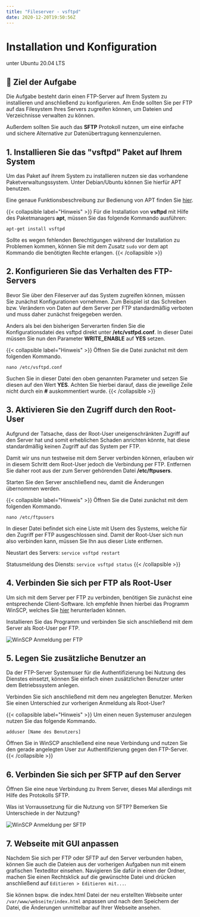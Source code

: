 ```yaml
---
title: "Fileserver - vsftpd"
date: 2020-12-20T19:50:56Z
---
```


# Installation und Konfiguration

unter Ubuntu 20.04 LTS

## 🚀 Ziel der Aufgabe

Die Aufgabe besteht darin einen FTP-Server auf Ihrem System zu installieren und anschließend zu konfigurieren. Am Ende sollten Sie per FTP auf das Filesystem Ihres Servers zugreifen können, um Dateien und Verzeichnisse verwalten zu können.

Außerdem sollten Sie auch das **SFTP** Protokoll nutzen, um eine einfache und sichere Alternative zur Datenübertragung kennenzulernen.

## 1. Installieren Sie das "vsftpd" Paket auf Ihrem System

Um das Paket auf ihrem System zu installieren nutzen sie das vorhandene Paketverwaltungssystem. Unter Debian/Ubuntu können Sie hierfür APT benutzen.

Eine genaue Funktionsbeschreibung zur Bedienung von APT finden Sie [hier](https://wiki.ubuntuusers.de/apt/apt/).

{{< collapsible label="Hinweis" >}}
Für die Installation von **vsftpd** mit Hilfe des Paketmanagers **apt**, müssen Sie das folgende Kommando ausführen:

`apt-get install vsftpd`

Sollte es wegen fehlenden Berechtigungen während der Installation zu Problemen kommen, können Sie mit dem Zusatz `sudo` vor dem apt Kommando die benötigten Rechte erlangen.
{{< /collapsible >}}

## 2. Konfigurieren Sie das Verhalten des FTP-Servers

Bevor Sie über den Fileserver auf das System zugreifen können, müssen Sie zunächst Konfigurationen vornehmen. Zum Beispiel ist das Schreiben bzw. Verändern von Daten auf dem Server per FTP standardmäßig verboten und muss daher zunächst freigegeben werden.

Anders als bei den bisherigen Serverarten finden Sie die Konfigurationsdatei des vsftpd direkt unter **/etc/vstfpd.conf**. In dieser Datei müssen Sie nun den Parameter **WRITE_ENABLE** auf **YES** setzen.

{{< collapsible label="Hinweis" >}}
Öffnen Sie die Datei zunächst mit dem folgenden Kommando.

`nano /etc/vsftpd.conf`

Suchen Sie in dieser Datei den oben genannten Parameter und setzen Sie diesen auf den Wert **YES**. Achten Sie hierbei darauf, dass die jeweilige Zeile nicht durch ein **#** auskommentiert wurde.
{{< /collapsible >}}

## 3. Aktivieren Sie den Zugriff durch den Root-User

Aufgrund der Tatsache, dass der Root-User uneigenschränkten Zugriff auf den Server hat und somit erheblichen Schaden anrichten könnte, hat diese standardmäßig keinen Zugriff auf das System per FTP.

Damit wir uns nun testweise mit dem Server verbinden können, erlauben wir in diesem Schritt dem Root-User jedoch die Verbindung per FTP. Entfernen Sie daher root aus der zum Server gehörenden Datei **/etc/ftpusers**.

Starten Sie den Server anschließend neu, damit die Änderungen übernommen werden.

{{< collapsible label="Hinweis" >}}
Öffnen Sie die Datei zunächst mit dem folgenden Kommando.

`nano /etc/ftpusers`

In dieser Datei befindet sich eine Liste mit Usern des Systems, welche für den Zugriff per FTP ausgeschlossen sind. Damit der Root-User sich nun also verbinden kann, müssen Sie Ihn aus dieser Liste entfernen.

Neustart des Servers: `service vsftpd restart`

Statusmeldung des Diensts: `service vsftpd status`
{{< /collapsible >}}

## 4. Verbinden Sie sich per FTP als Root-User

Um sich mit dem Server per FTP zu verbinden, benötigen Sie zunächst eine entsprechende Client-Software. Ich empfehle Ihnen hierbei das Programm WinSCP, welches Sie [hier](https://winscp.net/eng/download.php) herunterladen können.

Installieren Sie das Programm und verbinden Sie sich anschließend mit dem Server als Root-User per FTP.

![WinSCP Anmeldung per FTP](/itadm/images/winscp_ftp.png)

## 5. Legen Sie zusätzliche Benutzer an

Da der FTP-Server Systemuser für die Authentifizierung bei Nutzung des Dienstes einsetzt, können Sie einfach einen zusätzlichen Benutzer unter dem Betriebssystem anlegen.

Verbinden Sie sich anschließend mit dem neu angelegten Benutzer. Merken Sie einen Unterschied zur vorherigen Anmeldung als Root-User?

{{< collapsible label="Hinweis" >}}
Um einen neuen Systemuser anzulegen nutzen Sie das folgende Kommando.

`adduser [Name des Benutzers]`

Öffnen Sie in WinSCP anschließend eine neue Verbindung und nutzen Sie den gerade angelegten User zur Authentifizierung gegen den FTP-Server.
{{< /collapsible >}}

## 6. Verbinden Sie sich per SFTP auf den Server
Öffnen Sie eine neue Verbindung zu Ihrem Server, dieses Mal allerdings mit Hilfe des Protokolls SFTP.

Was ist Vorraussetzung für die Nutzung von SFTP? Bemerken Sie Unterschiede in der Nutzung?

![WinSCP Anmeldung per SFTP](/itadm/images/winscp_sftp.png)

## 7. Webseite mit GUI anpassen
Nachdem Sie sich per FTP oder SFTP auf den Server verbunden haben, können Sie auch die Dateien aus der vorherigen Aufgaben nun mit einem grafischen Texteditor einsehen. Navigieren Sie dafür in einen der Ordner, machen Sie einen Rechtsklick auf die gewünschte Datei und drücken anschließend auf `Editieren > Editieren mit...`.

Sie können bspw. die index.html Datei der neu erstellten Webseite unter `/var/www/webseite/index.html` anpassen und nach dem Speichern der Datei, die Änderungen unmittelbar auf Ihrer Webseite ansehen.


